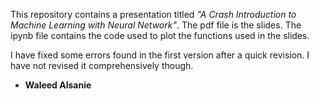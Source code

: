 This repository contains a presentation titled *"A Crash Introduction to Machine Learning with Neural Network"*. The pdf file is the slides. The ipynb file contains the code used to plot the functions used in the slides. 

I have fixed some errors found in the first version after a quick revision. I have not revised it comprehensively though.  

- **Waleed Alsanie**
